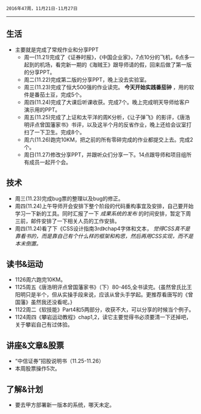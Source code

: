 	2016年47周，11月21日-11月27日
---
##  生活
+ 主要就是完成了常规作业和分享PPT
    + 周一(11.21)完成了《证券时报》，《中国企业家》，7点10分的飞机，6点多一起到的机场，看完新一期的《海贼王》跟导师请的假，回来后做了第一版的分享PPT。
    + 周二(11.22)完成第二版的分享PPT，晚上没去实验室。
    + 周三(11.23)完成了恒大500强的作业读完。     **今天开始实践番茄钟** ，用的软件是番茄土豆，完成5个。
    + 周四(11.24)完成了大课后听课收获。完成7个。晚上完成明天导师给客户演示用的PPT。
    + 周五(11.25)完成了上证和太平洋的周K分析，《让子弹飞》的影评，《唐浩明评点曾国藩家书》书评，以及这半个月的反省作业，晚上还给会议室打扫了一下卫生。完成8个。
    + 周六(11.26)跑完10KM，把之前的所有零碎完成的作业都提交上去。完成2个。
    + 周日(11.27)修改分享PPT，并跟听众们分享一下。14点跟导师和项目组所有成员一起开个会。

##  技术
+ 周三(11.23)完成bug票的整理以及bug的修正。
+ 周四(11.24)上午导师开会安排下整个阶段的代码重构事宜及安排，自己要开始学习一下新的工具。同时汇报了一下 *成果系统的发布* 的时间安排，暂定下周三前，邮件安排了一下相关人员的工作安排。
+ 周四(11.24)看了下《CSS设计指南3rd》chap4字体和文本， *觉得CSS真不是靠看书的，而是靠自己有个什么样的框架和构思，然后再用CSS实现，而不是本末倒置。*

##  读书&运动
+ 1126周六跑完10KM。
+ 1125周五《唐浩明评点曾国藩家书》（下）80-465,全书读完。{虽然曾氏比王阳明只是半个，但从实操手段来说，应该从曾头手学起。更推荐看唐写的《曾国藩》虽然我还没看呢。}
+ 1122周二《软技能》Part4和5两部分，收获不大，可以分享的时候当个例子。
+ 1124周四《攀岩运动教程》chap1,2，读它主要觉得书必须要清一下还掉吧，关于攀岩自己有过体验。

##  讲座&文章&股票
+ “中信证券”招股说明书（11.25-11.26）
+ 本周股票操作5次。

##  了解&计划
+ 要去甲方部署新一版本的系统，哪天未定。